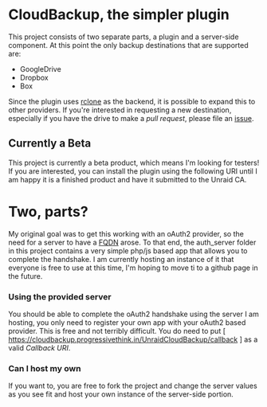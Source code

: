 # CloudBackup, the simpler plugin

This project consists of two separate parts, a plugin and a server-side component. At this point
the only backup destinations that are supported are:
- GoogleDrive
- Dropbox
- Box

Since the plugin uses [rclone](https://rclone.org/#providers) as the backend, it is possible to expand this
to other providers. If you're interested in requesting a new destination, especially if you have the drive to 
make a *pull request*, please file an [issue](https://github.com/EldonMcGuinness/UnraidCloudBackup/issues/new?assignees=EldonMcGuinness&labels=Backend+Support+Request&projects=&template=request-for-new-backend-destination-support.md&title=%5BBackend+Support+Request%5D+-+PROVIDER+HERE).

## Currently a Beta
This project is currently a beta product, which means I'm looking for testers! If you are interested, you can install the plugin using the following URI until I am happy it is a finished product and have it submitted to the Unraid CA.

# Two, parts?

My original goal was to get this working with an oAuth2 provider, so the need for a server to have a [FQDN](https://en.wikipedia.org/wiki/Fully_qualified_domain_name) arose. To that end, the auth_server folder in this project contains a very simple php/js based app that allows you to complete the handshake. I am currently hosting an instance of it that everyone is free to use at this time, I'm hoping to move ti to a github page in the future.

### Using the provided server
You should be able to complete the oAuth2 handshake using the server I am hosting, you only need to register your own app with your oAuth2
based provider. This is free and not terribly difficult. You do need to put [ https://cloudbackup.progressivethink.in/UnraidCloudBackup/callback ] as a valid *Callback URI*.


### Can I host my own
If you want to, you are free to fork the project and change the server values as you see fit and host your own instance of the server-side
portion.